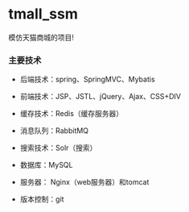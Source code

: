 # tmall_ssm
模仿天猫商城的项目!
### 主要技术
  
 -  后端技术：spring、SpringMVC、Mybatis
  
 -  前端技术：JSP、JSTL、jQuery、Ajax、CSS+DIV
  
 -  缓存技术：Redis（缓存服务器）
  
 -  消息队列：RabbitMQ
  
 -  搜索技术：Solr（搜索）
  
 -  数据库：MySQL
  
 -  服务器： Nginx（web服务器）和tomcat
  
 -  版本控制：git  
